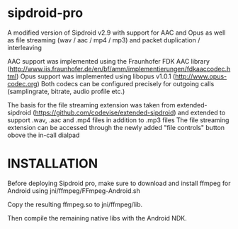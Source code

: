 sipdroid-pro
============

A modified version of Sipdroid v2.9 with support for AAC and Opus as well as file streaming (wav / aac / mp4 / mp3) and packet duplication / interleaving

AAC support was implemented using the Fraunhofer FDK AAC library (http://www.iis.fraunhofer.de/en/bf/amm/implementierungen/fdkaaccodec.html)
Opus support was implemented using libopus v1.0.1 (http://www.opus-codec.org)
Both codecs can be configured precisely for outgoing calls (samplingrate, bitrate, audio profile etc.)

The basis for the file streaming extension was taken from extended-sipdroid (https://github.com/codevise/extended-sipdroid) and extended to support .wav, .aac and .mp4 files in addition to .mp3 files
The file streaming extension can be accessed through the newly added "file controls" button obove the in-call dialpad

INSTALLATION
============

Before deploying Sipdroid pro, make sure to download and install ffmpeg for Android using jni/ffmpeg/FFmpeg-Android.sh 

Copy the resulting ffmpeg.so to jni/ffmpeg/lib.

Then compile the remaining native libs with the Android NDK.
